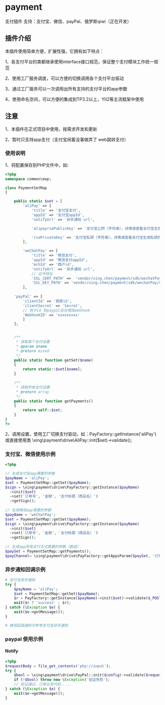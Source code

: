 # payment
支付插件 支持：支付宝、微信、payPal、俄罗斯qiwi（正在开发）
## 插件介绍

本插件使用简单方便，扩展性强，它拥有如下特点：

1、各支付平台的类都继承使用interface接口规范，保证整个支付模块工作统一规范

2、使用工厂服务调度，可以方便的切换调用各个支付平台驱动

3、通过工厂服务可以一次调用出所有支持的支付平台的app参数

4、使用命名空间，可以方便的集成到TP3.2以上，YII2等主流框架中使用

## 注意
1、本插件在正式项目中使用，按需求开发和更新

2、暂时只支持app支付（支付宝闲着没事做弄了 web跳转支付）

### 使用说明
1、将配置保存到PHP文件中，如:
```php
<?php
namespace common\map;

class PaymentSetMap
{

    public static $set = [
        'aliPay' => [
            'title' => '支付宝支付',
            'appId' => '支付宝appId',
            'notifyUrl' => '异步通知 url',

            'alipayrsaPublicKey' => '支付宝公钥（字符串），详情请查看支付宝生成公钥的文档',

            'rsaPrivateKey' => '支付宝私钥（字符串），详情请查看支付宝生成私钥的文档',
        ],

        'weChatPay' => [
            'title' => '微信支付',
            'appId' => '微信支付appId',
            'mchId' => '商户id',
            'notifyUrl' => '异步通知 url',
            // 证书地址
            'SSL_CERT_PATH' =>  'vendor/xing.chen/payment/sdk/wechatPay/cert/apiclient_cert.pem',
            'SSL_KEY_PATH' => 'vendor/xing.chen/payment/sdk/wechatPay/cert/apiclient_key.pem',
        ],
        
    'payPal' => [
        'clientId' => '商家id',
        'clientSecret' => 'Secret',
        // 钩子id 到paypal后台增加webhook
        'WebhookID' => 'xxxxxxxxx'
        ]
    ];


    /**
     * 读取某个支付设置
     * @param $name
     * @return mixed
     */
    public static function getSet($name)
    {
        return static::$set[$name];
    }

    /**
     * 读取所有支付设置
     * @return array
     */
    public static function getPayments()
    {
        return self::$set;
    }
}
?>
```
2、调用设置，使用工厂切换支付驱动，如：PayFactory::getInstance('aliPay')或直接使用类 \xing\payment\drive\AliPay::init($set)->validate();
### 支付宝、微信使用示例
```php
<?php

// 生成支付宝app需要的参数
$payName = 'aliPay';
$set = PaymentSetMap::getSet($payName);
$sign = \xing\payment\drive\PayFactory::getInstance($payName)
  ->init($set)
  ->set('订单号', '金额', '支付标题（商品名）')
  ->getSign();
  
// 生成微信app需要的参数
$payName = 'weChatPay';
$set = PaymentSetMap::getSet($payName);
$sign = \xing\payment\drive\PayFactory::getInstance($payName)
  ->init($set)
  ->set('订单号', '金额', '支付标题（商品名）')
  ->getSign();
 
// 生成app所有支付方式需要的参数（数组）
$paySet = PaymentSetMap::getPayments();
$payChannel= \xing\payment\drive\PayFactory::getAppsParam($paySet, '订单号', '金额', '支付标题（商品名）');

```

### 异步通知回调示例
```php
# 支付宝异步通知
try {
    $payName = 'aliPay';
    $set = PaymentSetMap::getSet($payName);
    $r = PayFactory::getInstance($payName)->init($set)->validate($_POST);
    exit($r ? 'success' : $r);
} catch (\Exception $e) {
    exit($e->getMessage());
}

# 微信回调通知可参考支付宝异步通知
```

### paypal 使用示例
#### Notify
```php
<?php
$requestBody = file_get_contents('php://input');
try {
    $bool = \xing\payment\drive\PayPal::init($config)->validate($requestBody);
    if (!$bool) throw new \Exception('验证失败');
    // 验证通过，订单业务代码.....
} catch (\Exception $e) {
    exit($e->getMessage());
}
```